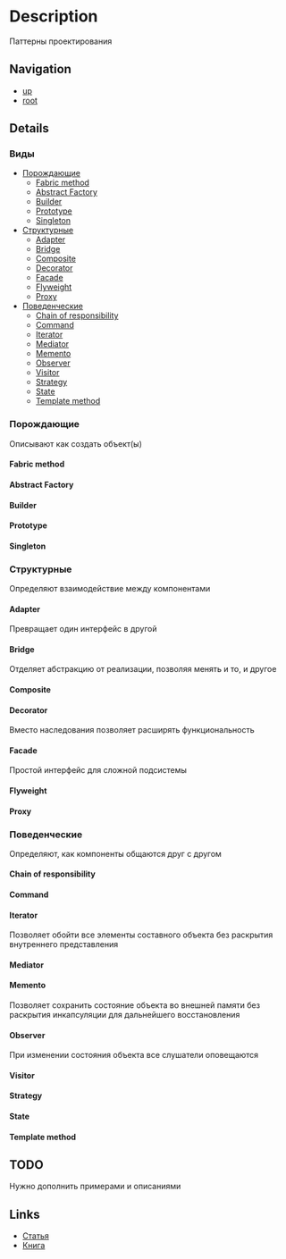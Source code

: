 # Description
Паттерны проектирования

## Navigation
+ [up](../master)
+ [root](../master)

## Details
### Виды
+ [Порождающие](#creational)
  + [Fabric method](#fabric-method)
  + [Abstract Factory](#abstract-factory)
  + [Builder](#builder)
  + [Prototype](#prototype)
  + [Singleton](#singleton)
+ [Структурные](#structural)
  + [Adapter](#adapter)
  + [Bridge](#bridge)
  + [Composite](#composite)
  + [Decorator](#decorator)
  + [Facade](#facade)
  + [Flyweight](#flyweight)
  + [Proxy](#proxy)
+ [Поведенческие](#behavioral)
  + [Chain of responsibility](#chain-of-responsibility)
  + [Command](#command)
  + [Iterator](#iterator)
  + [Mediator](#mediator)
  + [Memento](#memento)
  + [Observer](#observer)
  + [Visitor](#visitor)
  + [Strategy](#strategy)
  + [State](#state)
  + [Template method](#template-method)

### Порождающие <a name="creational"></a>
Описывают как создать объект(ы)
#### Fabric method
#### Abstract Factory
#### Builder
#### Prototype
#### Singleton

### Структурные <a name="structural"></a>
Определяют взаимодействие между компонентами

#### Adapter
Превращает один интерфейс в другой

#### Bridge
Отделяет абстракцию от реализации, позволяя менять и то, и другое

#### Composite
#### Decorator
Вместо наследования позволяет расширять функциональность

#### Facade
Простой интерфейс для сложной подсистемы

#### Flyweight
#### Proxy

### Поведенческие <a name="behavioral"></a>
Определяют, как компоненты общаются друг с другом
#### Chain of responsibility
#### Command
#### Iterator
Позволяет обойти все элементы составного объекта без раскрытия внутреннего представления

#### Mediator
#### Memento
Позволяет сохранить состояние объекта во внешней памяти без раскрытия инкапсуляции для дальнейшего восстановления

#### Observer
При изменении состояния объекта все слушатели оповещаются

#### Visitor
#### Strategy
#### State
#### Template method


## TODO
Нужно дополнить примерами и описаниями

## Links
+ [Статья](https://habr.com/ru/companies/vk/articles/325492/)
+ [Книга](https://www.litres.ru/book/dzhon-vlissides/patterny-obektno-orientirovannogo-proektirovaniya-64073196/)
